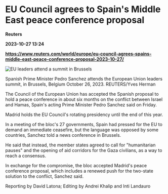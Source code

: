 # EU Council agrees to Spain's Middle East peace conference proposal
**Reuters**

**2023-10-27 13:24**

**https://www.reuters.com/world/europe/eu-council-agrees-spains-middle-east-peace-conference-proposal-2023-10-27/**

![EU leaders attend a summit in Brussels](https://www.reuters.com/resizer/U1jJ-u21uveubWMmnYZQmLRi3go=/1920x0/filters:quality(80)/cloudfront-us-east-2.images.arcpublishing.com/reuters/XAZJ2AWPDFJOXNSQWWHYXV43AM.jpg)

Spanish Prime Minister Pedro Sanchez attends the European Union leaders summit, in Brussels, Belgium October 26, 2023. REUTERS/Yves Herman

The Council of the European Union has accepted the Spanish proposal to hold a peace conference in about six months on the conflict between Israel and Hamas, Spain's acting Prime Minister Pedro Sanchez said on Friday.

Madrid holds the EU Council's rotating presidency until the end of this year.

In a meeting of the bloc's 27 governments, Spain had pressed for the EU to demand an immediate ceasefire, but the language was opposed by some countries, Sanchez told a news conference in Brussels.

He said that instead, the member states agreed to call for "humanitarian pauses" and the opening of aid corridors for the Gaza civilians, as a way to reach a consensus.

In exchange for the compromise, the bloc accepted Madrid's peace conference proposal, which includes a renewed push for the two-state solution to the conflict, Sanchez said.

Reporting by David Latona; Editing by Andrei Khalip and Inti Landauro
